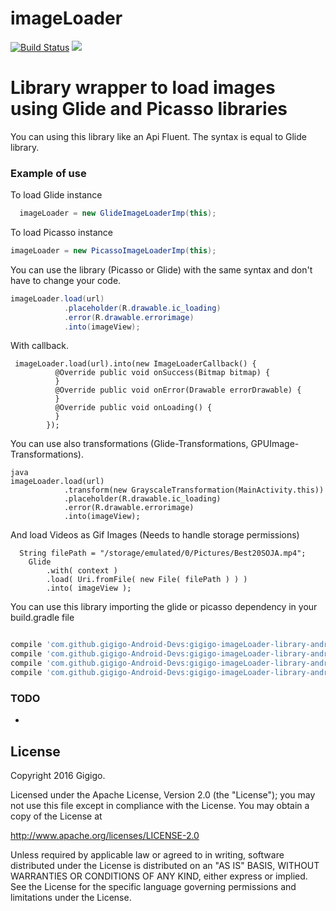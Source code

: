 # imageLoader
[![Build Status](https://travis-ci.org/Gigigo-Android-Devs/gigigo-imageLoader-library-android.svg?branch=master)](https://travis-ci.org/Gigigo-Android-Devs/gigigo-imageLoader-library-android.svg?branch=master)
[![](https://jitpack.io/v/Gigigo-Android-Devs/gigigo-imageLoader-library-android.svg)](https://jitpack.io/#Gigigo-Android-Devs/gigigo-imageLoader-library-android)

# Library wrapper to load images using Glide and Picasso libraries

You can using this library like an Api Fluent. The syntax is equal to Glide library.

### Example of use

To load Glide instance
```java
  imageLoader = new GlideImageLoaderImp(this);
```

To load Picasso instance
```java
imageLoader = new PicassoImageLoaderImp(this);
```

You can use the library (Picasso or Glide) with the same syntax and don't have to change your code.
```java
imageLoader.load(url)
            .placeholder(R.drawable.ic_loading)
            .error(R.drawable.errorimage)
            .into(imageView);
```

With callback.

```
 imageLoader.load(url).into(new ImageLoaderCallback() {
          @Override public void onSuccess(Bitmap bitmap) {
          }
          @Override public void onError(Drawable errorDrawable) {
          }
          @Override public void onLoading() {
          }
        });
```


You can use also transformations (Glide-Transformations, GPUImage-Transformations).

```
java
imageLoader.load(url)
            .transform(new GrayscaleTransformation(MainActivity.this))
            .placeholder(R.drawable.ic_loading)
            .error(R.drawable.errorimage)
            .into(imageView);
```


And load Videos as Gif Images (Needs to handle storage permissions)

```
  String filePath = "/storage/emulated/0/Pictures/Best20SOJA.mp4";
    Glide
        .with( context )
        .load( Uri.fromFile( new File( filePath ) ) )
        .into( imageView );

```

You can use this library importing the glide or picasso dependency in your build.gradle file

```gradle

compile 'com.github.gigigo-Android-Devs:gigigo-imageLoader-library-android:imageloader-glide:2.0RC'
compile 'com.github.gigigo-Android-Devs:gigigo-imageLoader-library-android:imageloader-picasso:2.0RC'
compile 'com.github.gigigo-Android-Devs:gigigo-imageLoader-library-android:imageloader-glide-blur:2.0RC'
compile 'com.github.gigigo-Android-Devs:gigigo-imageLoader-library-android:imageloader-glide-transformations:2.0RC'

```
### TODO
-

License
----

Copyright 2016 Gigigo.

Licensed under the Apache License, Version 2.0 (the "License");
you may not use this file except in compliance with the License.
You may obtain a copy of the License at

   http://www.apache.org/licenses/LICENSE-2.0

Unless required by applicable law or agreed to in writing, software
distributed under the License is distributed on an "AS IS" BASIS,
WITHOUT WARRANTIES OR CONDITIONS OF ANY KIND, either express or implied.
See the License for the specific language governing permissions and
limitations under the License.
